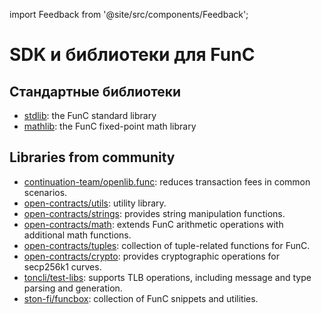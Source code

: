 import Feedback from '@site/src/components/Feedback';

# SDK и библиотеки для FunC

## Стандартные библиотеки

- [stdlib](https://github.com/ton-blockchain/ton/blob/master/crypto/smartcont/stdlib.fc/): the FunC standard library
- [mathlib](https://github.com/ton-blockchain/ton/blob/master/crypto/smartcont/mathlib.fc/): the FunC fixed-point math library

## Libraries from community

- [continuation-team/openlib.func](https://github.com/continuation-team/openlib.func/): reduces transaction fees in common scenarios.
- [open-contracts/utils](https://github.com/TonoxDeFi/open-contracts/tree/main/contracts/utils/): utility library.
- [open-contracts/strings](https://github.com/TonoxDeFi/open-contracts/tree/main/contracts/strings/): provides string manipulation functions.
- [open-contracts/math](https://github.com/TonoxDeFi/open-contracts/tree/main/contracts/math/): extends FunC arithmetic operations with additional math functions.
- [open-contracts/tuples](https://github.com/TonoxDeFi/open-contracts/tree/main/contracts/tuples/): collection of tuple-related functions for FunC.
- [open-contracts/crypto](https://github.com/TonoxDeFi/open-contracts/tree/main/contracts/crypto/): provides cryptographic operations for secp256k1 curves.
- [toncli/test-libs](https://github.com/disintar/toncli/tree/master/src/toncli/lib/test-libs/): supports TLB operations, including message and type parsing and generation.
- [ston-fi/funcbox](https://github.com/ston-fi/funcbox/): collection of FunC snippets and utilities.

<Feedback />

